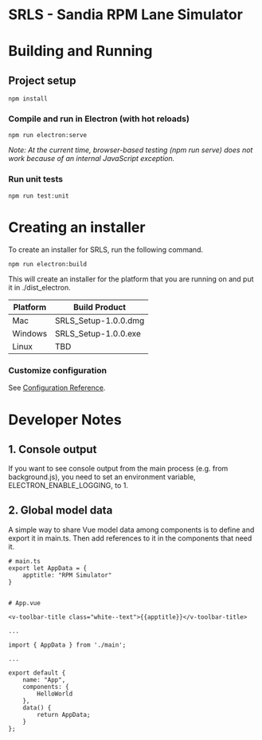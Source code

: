 # SRLS - Sandia RPM Lane Simulator

# Building and Running

## Project setup

```
npm install
```

### Compile and run in Electron (with hot reloads)

```
npm run electron:serve
```

_Note: At the current time, browser-based testing (npm run serve) does not
work because of an internal JavaScript exception._

### Run unit tests

```
npm run test:unit
```

# Creating an installer

To create an installer for SRLS, run the following command.

```
npm run electron:build
```

This will create an installer for the platform that you are running on and put it in ./dist_electron.

| Platform | Build Product        |
| -------- | -------------------- |
| Mac      | SRLS_Setup-1.0.0.dmg |
| Windows  | SRLS_Setup-1.0.0.exe |
| Linux    | TBD                  |

### Customize configuration

See [Configuration Reference](https://cli.vuejs.org/config/).

# Developer Notes

## 1. Console output

If you want to see console output from the main process (e.g. from background.js), you
need to set an environment variable, ELECTRON_ENABLE_LOGGING, to 1.

## 2. Global model data

A simple way to share Vue model data among components is to define and export it in main.ts. Then add references to it in the components that need it.

```
# main.ts
export let AppData = {
    apptitle: "RPM Simulator"
}


# App.vue

<v-toolbar-title class="white--text">{{apptitle}}</v-toolbar-title>

...

import { AppData } from './main';

...

export default {
    name: "App",
    components: {
        HelloWorld
    },
    data() {
        return AppData;
    }
};


```
